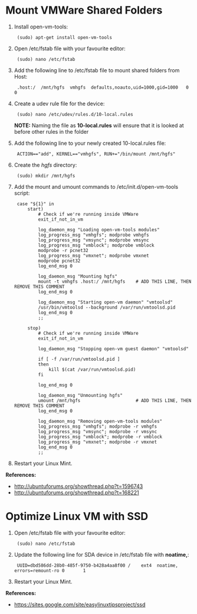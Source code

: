 Mount VMWare Shared Folders
===========================

1. Install open-vm-tools:

        (sudo) apt-get install open-vm-tools


2. Open /etc/fstab file with your favourite editor:

        (sudo) nano /etc/fstab


3. Add the following line to /etc/fstab file to mount shared folders from Host:

        .host:/  /mnt/hgfs  vmhgfs  defaults,noauto,uid=1000,gid=1000   0   0


4. Create a udev rule file for the device:

        (sudo) nano /etc/udev/rules.d/10-local.rules


    **NOTE:** Naming the file as **10-local.rules** will ensure that it is looked at before other rules in the folder


5. Add the following line to your newly created 10-local.rules file:

        ACTION=="add", KERNEL=="vmhgfs", RUN+="/bin/mount /mnt/hgfs"


6. Create the _hgfs_ directory:

        (sudo) mkdir /mnt/hgfs

7. Add the mount and umount commands to /etc/init.d/open-vm-tools script:

        case "${1}" in
            start)
                # Check if we're running inside VMWare
                exit_if_not_in_vm

                log_daemon_msg "Loading open-vm-tools modules"
                log_progress_msg "vmhgfs"; modprobe vmhgfs
                log_progress_msg "vmsync"; modprobe vmsync
                log_progress_msg "vmblock"; modprobe vmblock
                modprobe -r pcnet32
                log_progress_msg "vmxnet"; modprobe vmxnet
                modprobe pcnet32
                log_end_msg 0

                log_daemon_msg "Mounting hgfs"
                mount -t vmhgfs .host:/ /mnt/hgfs    # ADD THIS LINE, THEN REMOVE THIS COMMENT
                log_end_msg 0

                log_daemon_msg "Starting open-vm daemon" "vmtoolsd"
                /usr/bin/vmtoolsd --background /var/run/vmtoolsd.pid
                log_end_msg 0
                ;;

            stop)
                # Check if we're running inside VMWare
                exit_if_not_in_vm

                log_daemon_msg "Stopping open-vm guest daemon" "vmtoolsd"

                if [ -f /var/run/vmtoolsd.pid ]
                then
                    kill $(cat /var/run/vmtoolsd.pid)
                fi

                log_end_msg 0

                log_daemon_msg "Unmounting hgfs"
                umount /mnt/hgfs                     # ADD THIS LINE, THEN REMOVE THIS COMMENT
                log_end_msg 0

                log_daemon_msg "Removing open-vm-tools modules"
                log_progress_msg "vmhgfs"; modprobe -r vmhgfs
                log_progress_msg "vmsync"; modprobe -r vmsync
                log_progress_msg "vmblock"; modprobe -r vmblock
                log_progress_msg "vmxnet"; modprobe -r vmxnet
                log_end_msg 0
                ;;


8. Restart your Linux Mint.


**References:**
* http://ubuntuforums.org/showthread.php?t=1596743
* http://ubuntuforums.org/showthread.php?t=168221



Optimize Linux VM with SSD
==========================

1. Open /etc/fstab file with your favourite editor:

        (sudo) nano /etc/fstab


2. Update the following line for SDA device in /etc/fstab file with **noatime,**:

        UUID=dbd586dd-28b0-485f-9750-b428a4aa8f00 /    ext4  noatime,  errors=remount-ro 0       1


3. Restart your Linux Mint.



**References:**
* https://sites.google.com/site/easylinuxtipsproject/ssd
